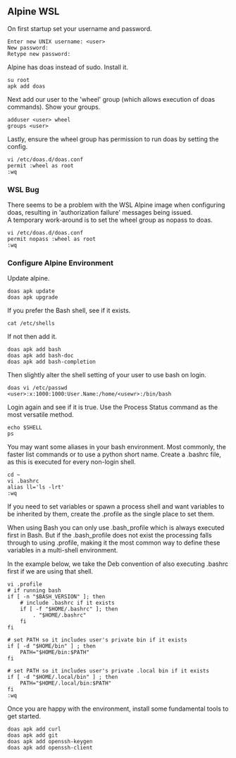 
## Alpine WSL
On first startup set your username and password.  
```
Enter new UNIX username: <user>
New password:
Retype new password:
```
Alpine has doas instead of sudo.  Install it.     
```
su root
apk add doas
```
Next add our user to the 'wheel' group (which allows execution of doas commands).  Show your groups.  
```
adduser <user> wheel
groups <user>
```
Lastly, ensure the wheel group has permission to run doas by setting the config.   
```
vi /etc/doas.d/doas.conf
permit :wheel as root
:wq
```
  
### WSL Bug
There seems to be a problem with the WSL Alpine image when configuring doas, resulting in 'authorization failure' messages being issued.  
A temporary work-around is to set the wheel group as nopass to doas.  
```
vi /etc/doas.d/doas.conf
permit nopass :wheel as root
:wq
```
  
### Configure Alpine Environment
Update alpine.
```
doas apk update
doas apk upgrade
```
If you prefer the Bash shell, see if it exists.  
```
cat /etc/shells
```
If not then add it.  
```
doas apk add bash
doas apk add bash-doc
doas apk add bash-completion
```
Then slightly alter the shell setting of your user to use bash on login. 
```
doas vi /etc/passwd
<user>:x:1000:1000:User.Name:/home/<usewr>:/bin/bash
```
Login again and see if it is true.  Use the Process Status command as the most versatile method.  
```
echo $SHELL
ps
```
You may want some aliases in your bash environment.  Most commonly, the faster list commands or to use a python short name.  Create a .bashrc file, as this is executed for every non-login shell.  
```
cd ~
vi .bashrc
alias ll='ls -lrt'
:wq
```
If you need to set variables or spawn a process shell and want variables to be inherited by them, create the .profile as the single place to set them.  

When using Bash you can only use .bash_profile which is always executed first in Bash.  But if the .bash_profile does not exist the processing falls through to using .profile, making it the most common way to define these variables in a multi-shell environment.   

In the example below, we take the Deb convention of also executing .bashrc first if we are using that shell.
```
vi .profile
# if running bash
if [ -n "$BASH_VERSION" ]; then
    # include .bashrc if it exists
    if [ -f "$HOME/.bashrc" ]; then
        . "$HOME/.bashrc"
    fi
fi

# set PATH so it includes user's private bin if it exists
if [ -d "$HOME/bin" ] ; then
    PATH="$HOME/bin:$PATH"
fi

# set PATH so it includes user's private .local bin if it exists
if [ -d "$HOME/.local/bin" ] ; then
    PATH="$HOME/.local/bin:$PATH"
fi
:wq
```
Once you are happy with the environment, install some fundamental tools to get started.  
```
doas apk add curl
doas apk add git
doas apk add openssh-keygen
doas apk add openssh-client
```